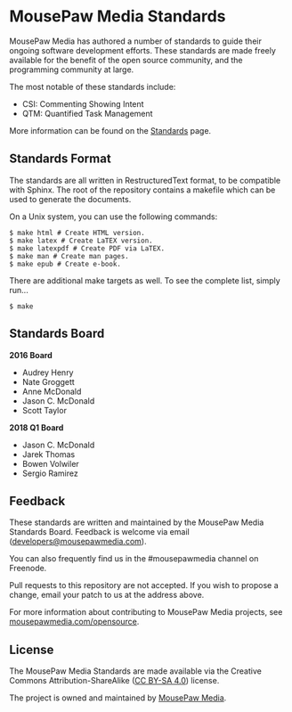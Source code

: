 MousePaw Media Standards
=====================

MousePaw Media has authored a number of standards to guide their
ongoing software development efforts. These standards are
made freely available for the benefit of the open source
community, and the programming community at large.

The most notable of these standards include:

 - CSI: Commenting Showing Intent
 - QTM: Quantified Task Management

More information can be found on the [Standards][1] page.

Standards Format
-------------
The standards are all written in RestructuredText format,
to be compatible with Sphinx. The root of the repository contains
a makefile which can be used to generate the documents.

On a Unix system, you can use the following commands:

    $ make html # Create HTML version.
    $ make latex # Create LaTEX version.
    $ make latexpdf # Create PDF via LaTEX.
    $ make man # Create man pages.
    $ make epub # Create e-book.

There are additional make targets as well. To see the complete list, simply run...

    $ make

Standards Board
-------------------------

**2016 Board**
 - Audrey Henry
 - Nate Groggett
 - Anne McDonald
 - Jason C. McDonald
 - Scott Taylor

**2018 Q1 Board**
 - Jason C. McDonald
 - Jarek Thomas
 - Bowen Volwiler
 - Sergio Ramirez

Feedback
-------------
These standards are written and maintained by the
MousePaw Media Standards Board. Feedback is welcome
via email (developers@mousepawmedia.com).

You can also frequently find us in the #mousepawmedia
channel on Freenode.

Pull requests to this repository are not accepted. If
you wish to propose a change, email your patch to us
at the address above.

For more information about contributing to MousePaw Media
projects, see [mousepawmedia.com/opensource][2].

License
-------------
The MousePaw Media Standards are made available via the
Creative Commons Attribution-ShareAlike ([CC BY-SA 4.0][3]) license.

The project is owned and maintained by [MousePaw Media][2].

[1]: https://www.mousepawmedia.com/standards
[2]: https://www.mousepawmedia.com/developers
[3]: https://creativecommons.org/licenses/by-sa/4.0/
